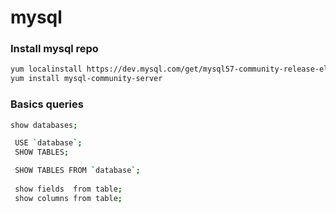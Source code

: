 # mysql

### Install mysql repo

```bash
yum localinstall https://dev.mysql.com/get/mysql57-community-release-el7-11.noarch.rpm
yum install mysql-community-server
```

### Basics queries

```bash
show databases;

 USE `database`;
 SHOW TABLES;

 SHOW TABLES FROM `database`;
 
 show fields  from table;
 show columns from table;
 ```
 
